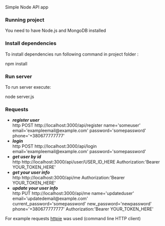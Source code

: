 Simple Node API app 

<h3>Running project</h3>

You need to have Node.js and MongoDB installed

<h3>Install dependencies</h3>

To install dependencies run following command in project folder :

npm install

<h3>Run server</h3>

To run server execute:

node server.js

<h3>Requests</h3>
<ul>
<li><b><i>register user</i></b> </br>
http POST http://localhost:3000/api/register name='someuser' email='exampleemail@example.com' password='somepassword' phone='+380677777777'
</li>
<li><b><i>login </i></b></br>
http POST http://localhost:3000/api/login email='exampleemail@example.com' password='somepassword'
</li>
<li><b><i>get user by id</i></b></br>
http http://localhost:3000/api/user/USER_ID_HERE Authorization:'Bearer YOUR_TOKEN_HERE'
</li>
<li><b><i>get your user info </i></b></br>
http http://localhost:3000/api/me Authorization:'Bearer YOUR_TOKEN_HERE'
</li>
<li><b><i>update your user info </i></b></br>
http PUT http://localhost:3000/api/me name='updateduser' email='updatedemail@example.com' current_password='somepassword' new_password='newpassword' phone='+380677777777' Authorization:'Bearer YOUR_TOKEN_HERE'
</li>
</ul>

For example requests <a href="https://github.com/jkbrzt/httpie">httpie</a> was used (command line HTTP client)

